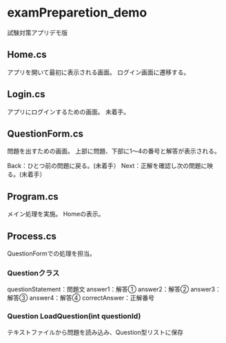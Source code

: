 # examPreparetion_demo
試験対策アプリデモ版

## Home.cs
アプリを開いて最初に表示される画面。
ログイン画面に遷移する。

## Login.cs
アプリにログインするための画面。
未着手。

## QuestionForm.cs
問題を出すための画面。
上部に問題、下部に1～4の番号と解答が表示される。

Back：ひとつ前の問題に戻る。(未着手）
Next：正解を確認し次の問題に映る。(未着手）

## Program.cs
メイン処理を実施。
Homeの表示。

## Process.cs
QuestionFormでの処理を担当。

### Questionクラス
questionStatement：問題文
answer1：解答①
answer2：解答②
answer3：解答③
answer4：解答④
correctAnswer：正解番号

### Question LoadQuestion(int questionId)
テキストファイルから問題を読み込み、Question型リストに保存
